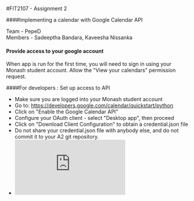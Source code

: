 #FIT2107 - Assignment 2 

####Implementing a calendar with Google Calendar API

Team    - PepeD  
Members -  Sadeeptha Bandara, Kaveesha Nissanka  
   
   
  
#### Provide access to your google account 
When app is run for the first time, you will need to sign in using your Monash student account.
Allow the "View your calendars" permission request.

  
####For developers : Set up access to API 
* Make sure you are logged into your Monash student account
* Go to: https://developers.google.com/calendar/quickstart/python
* Click on "Enable the Google Calendar API"
* Configure your OAuth client - select "Desktop app", then proceed
* Click on "Download Client Configuration" to obtain a credential.json file
* Do not share your credential.json file with anybody else, and do not commit it to your A2 git repository.
* ![Calendar API Spec](http://googleapis.github.io/google-api-python-client/docs/dyn/calendar_v3.html)

